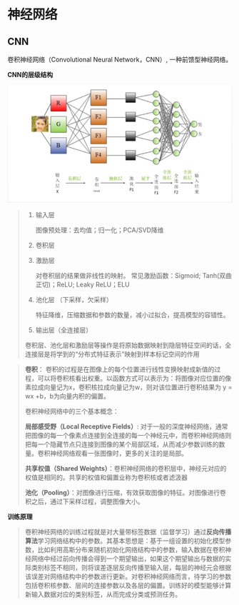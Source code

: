 # 神经网络

## CNN

卷积神经网络（Convolutional Neural Network，CNN）, 一种前馈型神经网络。

**CNN的层级结构**

![cnn.png](./img/cnn.png)

> 1. 输入层
>
>    图像预处理：去均值；归一化；PCA/SVD降维
>
> 2. 卷积层
>
> 3. 激励层
>
>    对卷积层的结果做非线性的映射。
>    常见激励函数：Sigmoid; Tanh(双曲正切)；ReLU; Leaky ReLU；ELU
>
> 4. 池化层 （下采样，欠采样）
>
>    特征降维，压缩数据和参数的数量，减小过拟合，提高模型的容错性。
>
> 5. 输出层（全连接层）
>
> 卷积层、池化层和激励层等操作是将原始数据映射到隐层特征空间的话，全连接层是将学到的“分布式特征表示”映射到样本标记空间的作用

> **卷积**： 卷积的过程是在图像上的每个位置进行线性变换映射成新值的过程，可以将卷积核看出权重。以函数方式可以表示为：将图像对应位置的像素拉成向量记为x，卷积核拉成向量记为w，则对该位置进行卷积结果为 y = wx +b，b为向量内积的偏置。
>
> 卷积神经网络中的三个基本概念：
>
> **局部感受野（Local Receptive Fields）**: 对于一般的深度神经网络，通常把图像的每一个像素点连接到全连接的每一个神经元中，而卷积神经网络则把每一个隐藏节点只连接到图像的某个局部区域，从而减少参数训练的数量。卷积神经网络观看一张图像时，更多的关注的是局部。
>
> **共享权值（Shared Weights）**：卷积神经网络的卷积层中，神经元对应的权值是相同的。共享的权值和偏置业称为卷积核或者滤汲器
>
> **池化（Pooling）**：对图像进行压缩，有效获取图像的特征。对图像进行卷积之后，通过下采样过程，调整图像大小。

**训练原理**

> ​	卷积神经网络的训练过程就是对大量带标签数据（监督学习）通过**反向传播算法**学习网络结构中的参数。其基本思想是：基于一组设置的初始化模型参数，比如利用高斯分布来随机初始化网络结构中的参数，输入数据在卷积神经网络中经过前向传播会得到一个期望输出，如果这个期望输出与数据的实际类别标签不相同，则将误差逐层反向传播至输入层，每层的神经元会根据该误差对网络结构中的参数进行更新。对卷积神经网络而言，待学习的参数包括卷积核参数、层间的连接参数以及各层的偏置。训练好的模型能够计算新输入数据对应的类别标签，从而完成分类或预测任务。